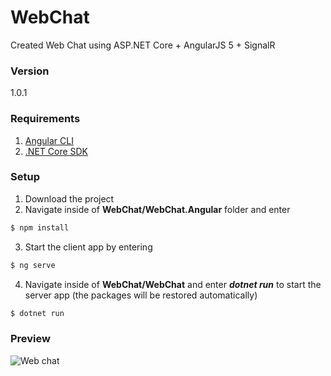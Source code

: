 # WebChat
Created Web Chat using ASP.NET Core + AngularJS 5 + SignalR

### Version
1.0.1

### Requirements
1. [Angular CLI](https://github.com/angular/angular-cli)
2. [.NET Core SDK](https://www.microsoft.com/net/download)

### Setup

1. Download the project
2. Navigate inside of **WebChat/WebChat.Angular** folder and enter
```sh
$ npm install
```
3. Start the client app by entering
```sh
$ ng serve
```
4. Navigate inside of **WebChat/WebChat** and enter **_dotnet run_** to start the server app (the packages will be restored automatically)
```sh
$ dotnet run
```

### Preview

![Web chat](http://ikvic.com/images/WebChat.jpg)
